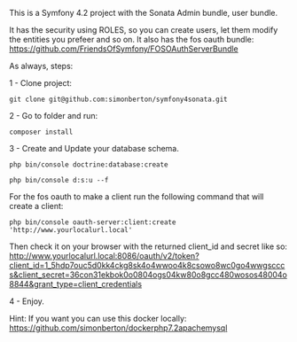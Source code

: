 This is a Symfony 4.2 project with the Sonata Admin bundle, user bundle.

It has the security using ROLES, so you can create users, let them modify the entities you prefeer and so on.
It also has the fos oauth bundle: https://github.com/FriendsOfSymfony/FOSOAuthServerBundle

As always, steps:

1 - Clone project:
```
git clone git@github.com:simonberton/symfony4sonata.git
```
2 - Go to folder and run:
```
composer install
```

3 - Create and Update your database schema.
```
php bin/console doctrine:database:create

php bin/console d:s:u --f
```

For the fos oauth to make a client run the following command that will create a client:
```
php bin/console oauth-server:client:create 'http://www.yourlocalurl.local'
```
Then check it on your browser with the returned client_id and secret like so:
http://www.yourlocalurl.local:8086/oauth/v2/token?client_id=1_5hdp7ouc5d0kk4ckg8sk4o4wwoo4k8csowo8wc0go4wwgscccs&client_secret=36con31ekbok0o0804ogs04kw80o8gcc480wosos48004o8844&grant_type=client_credentials

4 - Enjoy.

Hint: If you want you can use this docker locally:
https://github.com/simonberton/dockerphp7.2apachemysql
